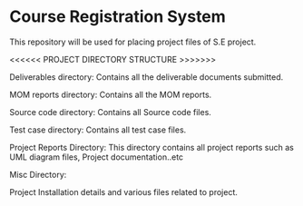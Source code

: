 # Course Registration System
This repository will be used for placing project files of S.E project.

<<<<<< PROJECT DIRECTORY STRUCTURE >>>>>>> 

Deliverables directory:
Contains all the deliverable documents submitted.

MOM reports directory:
Contains all the MOM reports.

Source code directory:
Contains all Source code files.

Test case directory:
Contains all test case files.

Project Reports Directory:
This directory contains all project reports such as UML diagram files, Project documentation..etc

Misc Directory:

Project Installation details and various files related to project.
